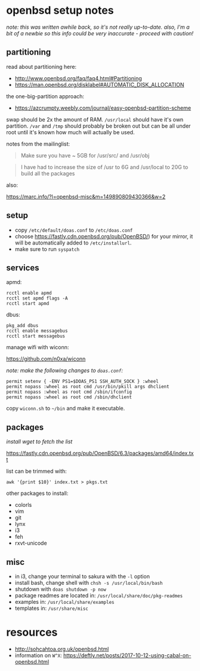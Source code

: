 # openbsd setup notes

_note: this was written awhile back, so it's not really up-to-date.  also, I'm a
bit of a newbie so this info could be very inaccurate - proceed with caution!_

## partitioning

read about partitioning here:

* <http://www.openbsd.org/faq/faq4.html#Partitioning>
* <https://man.openbsd.org/disklabel#AUTOMATIC_DISK_ALLOCATION>

the one-big-partition approach:

* <https://azcrumpty.weebly.com/journal/easy-openbsd-partition-scheme>

swap should be 2x the amount of RAM.  `/usr/local` should have it's own partition.  `/var` and `/tmp` should probably be broken out but can be all under root until it's known how much will actually be used.

notes from the mailinglist:

> Make sure you have ~ 5GB for /usr/src/ and /usr/obj

> I have had to increase the size of /usr to 6G and /usr/local to 20G to build all the packages

also:

https://marc.info/?l=openbsd-misc&m=149890809430366&w=2

## setup

- copy `/etc/default/doas.conf` to `/etc/doas.conf`
- choose <https://fastly.cdn.openbsd.org/pub/OpenBSD/>) for your mirror, it will be automatically added to `/etc/installurl`.
- make sure to run `syspatch`

## services

apmd:

```
rcctl enable apmd
rcctl set apmd flags -A
rcctl start apmd
```

dbus:

```
pkg_add dbus
rcctl enable messagebus
rcctl start messagebus
```

manage wifi with wiconn:

<https://github.com/n0xa/wiconn>

_note: make the following changes to `doas.conf`:_

```
permit setenv { -ENV PS1=$DOAS_PS1 SSH_AUTH_SOCK } :wheel
permit nopass :wheel as root cmd /usr/bin/pkill args dhclient
permit nopass :wheel as root cmd /sbin/ifconfig
permit nopass :wheel as root cmd /sbin/dhclient
```

copy `wiconn.sh` to `~/bin` and make it executable.

## packages

_install wget to fetch the list_

https://fastly.cdn.openbsd.org/pub/OpenBSD/6.3/packages/amd64/index.txt

list can be trimmed with:

`awk '{print $10}' index.txt > pkgs.txt`

other packages to install:

* colorls
* vim
* git
* lynx
* i3
* feh
* rxvt-unicode

## misc

- in i3, change your terminal to sakura with the `-l` option
- install bash, change shell with `chsh -s /usr/local/bin/bash`
- shutdown with `doas shutdown -p now`
- package readmes are located in: `/usr/local/share/doc/pkg-readmes`
- examples in: `/usr/local/share/examples`
- templates in: `/usr/share/misc`

# resources

- <http://sohcahtoa.org.uk/openbsd.html>
- information on `W^X`: <https://deftly.net/posts/2017-10-12-using-cabal-on-openbsd.html>
